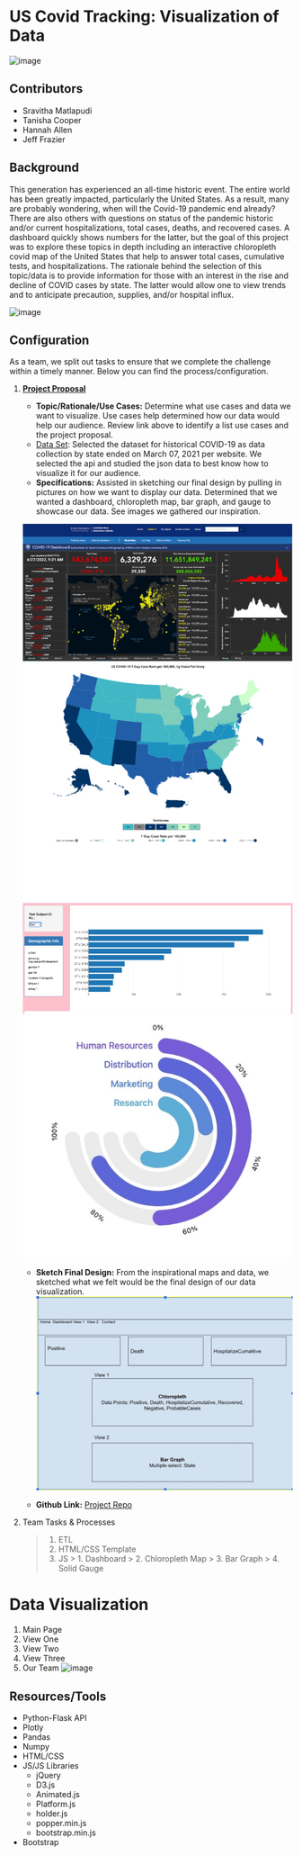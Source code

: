 # US Covid Tracking: Visualization of Data
![image](https://user-images.githubusercontent.com/99145651/176567986-d8595f34-1a78-4657-877f-0c4122dd23a0.png)

## Contributors 
- Sravitha Matlapudi
- Tanisha Cooper
- Hannah Allen
- Jeff Frazier

## Background
This generation has experienced an all-time historic event. The entire world has been greatly impacted, particularly the United States. As a result, many are probably wondering, when will the Covid-19 pandemic end already? There are also others with questions on status of the pandemic historic and/or current hospitalizations, total cases, deaths, and recovered cases. A dashboard quickly shows numbers for the latter, but the goal of this project was to explore these topics in depth including an interactive chloropleth covid map of the United States that help to answer total cases, cumulative tests, and hospitalizations. The rationale behind the selection of this topic/data is to provide information for those with an interest in the rise and decline of COVID cases by state. The latter would allow one to view trends and to anticipate precaution, supplies, and/or hospital influx.

![image](https://user-images.githubusercontent.com/99145651/178017741-bcd00d97-fb85-4895-9e14-a08452d3c581.png)


## Configuration

As a team, we split out tasks to ensure that we complete the challenge within a timely manner. Below you can find the process/configuration. 

1. **[Project Proposal](https://docs.google.com/document/d/1EkK7s-hrbfpuLD8JQimp48hNTOVaU1L6Duz4obrLrRY/edit)**
    * **Topic/Rationale/Use Cases:** Determine what use cases and data we want to visualize. Use cases help determined how our data would help our audience. Review link above to identify a list use cases and the project proposal. 
    * [Data Set](./Data/covid_data.json): Selected the dataset for historical COVID-19 as data collection by state ended on March 07, 2021 per website. We selected the api and studied the json data to best know how to visualize it for our audience.
    * **Specifications:** Assisted in sketching our final design by pulling in pictures on how we want to display our data. Determined that we wanted a dashboard, chloropleth map, bar graph, and gauge to showcase our data. See images we gathered our inspiration. 

    ![Dashboard](./getbootstrap.com/Images/dashboard_img.png)
    ![Chloropleth Map](./getbootstrap.com/Images/carousel_img_us_map.png)
    ![Bar Graph](./getbootstrap.com/Images/bar_img.png)
    ![AmChart Guage](./getbootstrap.com/Images/amChart_img.jpg)
    * **Sketch Final Design:** From the inspirational maps and data, we sketched what we felt would be the final design of our data visualization. 
    ![Final Sketch](./getbootstrap.com/Images/final_sketch.jpg)

    * **Github Link:** [Project Repo](https://github.com/sravitham/US_Covid_Tracking.git)
    
2. Team Tasks & Processes
   > 1. ETL
   > 2. HTML/CSS Template
   > 3. JS
       > 1. Dashboard
       > 2. Chloropleth Map
       > 3. Bar Graph
       > 4. Solid Gauge

# Data Visualization

1. Main Page
2. View One
3. View Two
4. View Three
5. Our Team
![image](https://user-images.githubusercontent.com/99145651/179123246-7aeebdf3-767b-43d2-a384-ddc7a4a7b4c0.png)


## Resources/Tools
* Python-Flask API
* Plotly
* Pandas
* Numpy
* HTML/CSS
* JS/JS Libraries
    - jQuery
    - D3.js
    - Animated.js
    - Platform.js
    - holder.js
    - popper.min.js
    - bootstrap.min.js
* Bootstrap



